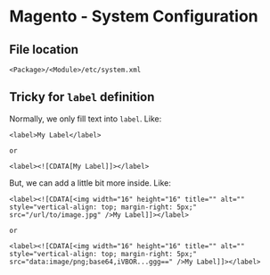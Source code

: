 # Magento - System Configuration

## File location

```
<Package>/<Module>/etc/system.xml
```

## Tricky for `label` definition

Normally, we only fill text into `label`. Like:

```
<label>My Label</label>

or

<label><![CDATA[My Label]]></label>
```

But, we can add a little bit more inside. Like:

```
<label><![CDATA[<img width="16" height="16" title="" alt="" style="vertical-align: top; margin-right: 5px;" src="/url/to/image.jpg" />My Label]]></label>

or

<label><![CDATA[<img width="16" height="16" title="" alt="" style="vertical-align: top; margin-right: 5px;" src="data:image/png;base64,iVBOR...ggg==" />My Label]]></label>
```
